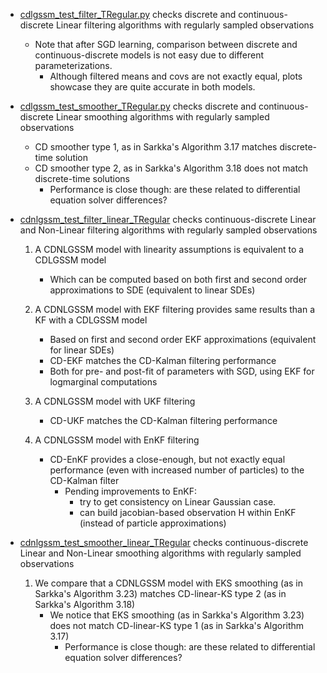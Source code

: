 - [cdlgssm_test_filter_TRegular.py](./test_scripts/cdlgssm_test_filter_TRegular.py) checks discrete and continuous-discrete Linear filtering algorithms with regularly sampled observations
    - Note that after SGD learning, comparison between discrete and continuous-discrete models is not easy due to different parameterizations.
        - Although filtered means and covs are not exactly equal, plots showcase they are quite accurate in both models.

- [cdlgssm_test_smoother_TRegular.py](./test_scripts/cdlgssm_test_smoother_TRegular.py) checks discrete and continuous-discrete Linear smoothing algorithms with regularly sampled observations
    - CD smoother type 1, as in Sarkka's Algorithm 3.17 matches discrete-time solution
    - CD smoother type 2, as in Sarkka's Algorithm 3.18 does not match discrete-time solutions
        - Performance is close though: are these related to differential equation solver differences?

- [cdnlgssm_test_filter_linear_TRegular](./src/cdnlgssm_test_filter_linear_TRegular.py) checks continuous-discrete Linear and Non-Linear filtering algorithms with regularly sampled observations
    1. A CDNLGSSM model with linearity assumptions is equivalent to a CDLGSSM model
        - Which can be computed based on both first and second order approximations to SDE (equivalent to linear SDEs)

    2. A CDNLGSSM model with EKF filtering provides same results than a KF with a CDLGSSM model
        - Based on first and second order EKF approximations (equivalent for linear SDEs)
        - CD-EKF matches the CD-Kalman filtering performance
        - Both for pre- and post-fit of parameters with SGD, using EKF for logmarginal computations
    
    3. A CDNLGSSM model with UKF filtering
        - CD-UKF matches the CD-Kalman filtering performance
        
    4. A CDNLGSSM model with EnKF filtering 
        - CD-EnKF provides a close-enough, but not exactly equal performance (even with increased number of particles) to the CD-Kalman filter
            - Pending improvements to EnKF:
                - try to get consistency on Linear Gaussian case.
                - can build jacobian-based observation H within EnKF (instead of particle approximations)

- [cdnlgssm_test_smoother_linear_TRegular](./src/cdnlgssm_test_smoother_linear_TRegular.py) checks continuous-discrete Linear and Non-Linear smoothing algorithms with regularly sampled observations
    1. We compare that a CDNLGSSM model with EKS smoothing (as in Sarkka's Algorithm 3.23) matches CD-linear-KS type 2 (as in Sarkka's Algorithm 3.18)
        - We notice that EKS smoothing (as in Sarkka's Algorithm 3.23) does not match CD-linear-KS type 1 (as in Sarkka's Algorithm 3.17)
            - Performance is close though: are these related to differential equation solver differences?